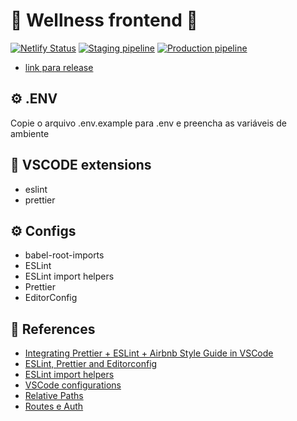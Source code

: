 # 🤖 Wellness frontend 📡

[![Netlify Status](https://api.netlify.com/api/v1/badges/cd4f9d1a-929c-4aea-965e-91d7945749f7/deploy-status)](https://app.netlify.com/sites/wellness-release/deploys)
[![Staging pipeline](https://github.com/erodrigues-dev/wellness-admin/actions/workflows/staging.yml/badge.svg)](https://github.com/erodrigues-dev/wellness-admin/actions/workflows/staging.yml)
[![Production pipeline](https://github.com/erodrigues-dev/wellness-admin/actions/workflows/production.yml/badge.svg)](https://github.com/erodrigues-dev/wellness-admin/actions/workflows/production.yml)

- [link para release](https://wellness-release.netlify.app)

## ⚙️ .ENV

Copie o arquivo .env.example para .env e preencha as variáveis de ambiente

## 🚀 VSCODE extensions

- eslint
- prettier

## ⚙️ Configs

- babel-root-imports
- ESLint
- ESLint import helpers
- Prettier
- EditorConfig

## 📕 References

- [Integrating Prettier + ESLint + Airbnb Style Guide in VSCode](https://blog.echobind.com/integrating-prettier-eslint-airbnb-style-guide-in-vscode-47f07b5d7d6a)
- [ESLint, Prettier and Editorconfig](https://www.youtube.com/watch?v=TI4v4Y8yRjw)
- [ESLint import helpers](https://www.youtube.com/watch?v=0Y-x9PZDvQU)
- [VSCode configurations](https://www.youtube.com/watch?v=c7P03kkrEG8)
- [Relative Paths](https://www.youtube.com/watch?v=lAV1-19hHqw)
- [Routes e Auth](https://www.youtube.com/watch?v=KISMYYXSIX8)
